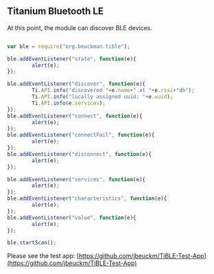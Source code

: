 ## Titanium Bluetooth LE 

At this point, the module can discover BLE devices.

```javascript

var ble = require("org.beuckman.tible");

ble.addEventListener("state", function(e){
        alert(e);
});

ble.addEventListener("discover", function(e){
        Ti.API.info("discovered "+e.name+" at "+e.rssi+"db");
        Ti.API.info("locally assigned uuid: "+e.uuid);
        Ti.API.info(e.services);
});
ble.addEventListener("connect", function(e){
        alert(e);
});
ble.addEventListener("connectFail", function(e){
        alert(e);
});
ble.addEventListener("disconnect", function(e){
        alert(e);
});

ble.addEventListener("services", function(e){
        alert(e);
});
ble.addEventListener("characteristics", function(e){
        alert(e);
});
ble.addEventListener("value", function(e){
        alert(e);
});

ble.startScan();

```

Please see the test app: [https://github.com/jbeuckm/TiBLE-Test-App](https://github.com/jbeuckm/TiBLE-Test-App)
